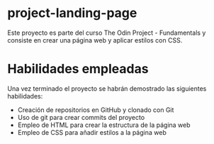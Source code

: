 # project-landing-page

Este proyecto es parte del curso The Odin Project - Fundamentals y consiste en crear una página web y aplicar estilos con CSS.

# Habilidades empleadas

Una vez terminado el proyecto se habrán demostrado las siguientes habilidades:

- Creación de repositorios en GitHub y clonado con Git
- Uso de git para crear commits del proyecto
- Empleo de HTML para crear la estructura de la página web
- Empleo de CSS para añadir estilos a la página web
